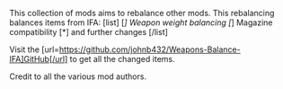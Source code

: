 This collection of mods aims to rebalance other mods.
This rebalancing balances items from IFA:
[list]
[*] Weapon weight balancing
[*] Magazine compatibility
[*] and further changes
[/list]

Visit the [url=https://github.com/johnb432/Weapons-Balance-IFA]GitHub[/url] to get all the changed items.

Credit to all the various mod authors.
